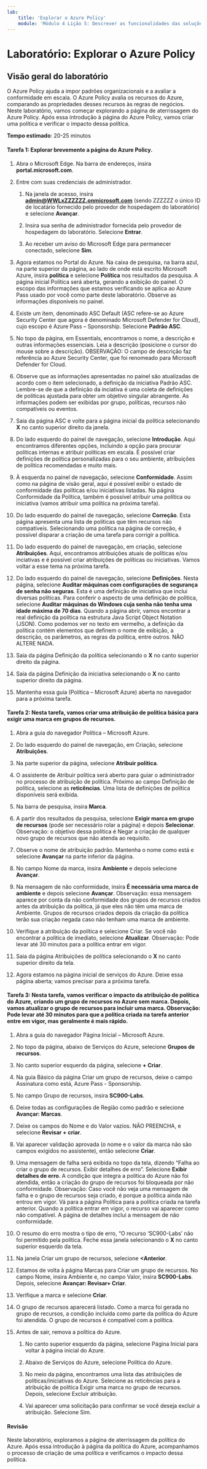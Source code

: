 ```yaml
---
lab:
    title: 'Explorar o Azure Policy'
    module: 'Módulo 4 Lição 5: Descrever as funcionalidades das soluções de conformidade da Microsoft: Descrever o Azure Policy'
---
```



# Laboratório: Explorar o Azure Policy

## Visão geral do laboratório
O Azure Policy ajuda a impor padrões organizacionais e a avaliar a conformidade em escala. O Azure Policy avalia os recursos do Azure, comparando as propriedades desses recursos às regras de negócios. Neste laboratório, vamos começar explorando a página de aterrissagem do Azure Policy. Após essa introdução à página do Azure Policy, vamos criar uma política e verificar o impacto dessa política.


**Tempo estimado**: 20-25 minutos

#### Tarefa 1: Explorar brevemente a página do Azure Policy.

1. Abra o Microsoft Edge. Na barra de endereços, insira **portal.microsoft.com**.

1. Entre com suas credenciais de administrador.
    1. Na janela de acesso, insira **admin@WWLxZZZZZZ.onmicrosoft.com** (sendo ZZZZZZ o único ID de locatário fornecido pelo provedor de hospedagem do laboratório) e selecione **Avançar**.
    
    1. Insira sua senha de administrador fornecida pelo provedor de hospedagem do laboratório. Selecione **Entrar**.
    1. Ao receber um aviso do Microsoft Edge para permanecer conectado, selecione **Sim**.

1. Agora estamos no Portal do Azure.  Na caixa de pesquisa, na barra azul, na parte superior da página, ao lado de onde está escrito Microsoft Azure, insira **política** e selecione **Política** nos resultados da pesquisa. A página inicial Política será aberta, gerando a exibição do painel.  O escopo das informações que estamos verificando se aplica ao Azure Pass usado por você como parte deste laboratório.   Observe as informações disponíveis no painel.

1. Existe um item, denominado ASC Default (ASC refere-se ao Azure Security Center que agora é denominado Microsoft Defender for Cloud), cujo escopo é Azure Pass – Sponsorship.   Selecione **Padrão ASC**.

1. No topo da página, em Essentials, encontramos o nome, a descrição e outras informações essenciais.  Leia a descrição (posicione o cursor do mouse sobre a descrição). OBSERVAÇÃO: O campo de descrição faz referência ao Azure Security Center, que foi renomeado para Microsoft Defender for Cloud.

1. Observe que as informações apresentadas no painel são atualizadas de acordo com o item selecionado, a definição da iniciativa Padrão ASC.  Lembre-se de que a definição da inciativa é uma coleta de definições de políticas ajustada para obter um objetivo singular abrangente. As informações podem ser exibidas por grupo, políticas, recursos não compatíveis ou eventos.

1. Saia da página ASC e volte para a página inicial da política selecionando **X** no canto superior direito da janela.

1. Do lado esquerdo do painel de navegação, selecione **Introdução**.  Aqui encontramos diferentes opções, incluindo a opção para procurar políticas internas e atribuir políticas em escala. É possível criar definições de política personalizadas para o seu ambiente, atribuições de política recomendadas e muito mais.

1. À esquerda no painel de navegação, selecione **Conformidade**.  Assim como na página de visão geral, aqui é possível exibir o estado de conformidade das políticas e/ou iniciativas listadas.  Na página Conformidade da Política, também é possível atribuir uma política ou iniciativa (vamos atribuir uma política na próxima tarefa).

1. Do lado esquerdo do painel de navegação, selecione **Correção**.  Esta página apresenta uma lista de políticas que têm recursos não compatíveis.  Selecionando uma política na página de correção, é possível disparar a criação de uma tarefa para corrigir a política.  

1. Do lado esquerdo do painel de navegação, em criação, selecione **Atribuições**.  Aqui, encontramos atribuições atuais de políticas e/ou inciativas e é possível criar atribuições de políticas ou iniciativas.  Vamos voltar a esse tema na próxima tarefa.  

1. Do lado esquerdo do painel de navegação, selecione **Definições**.  Nesta página, selecione **Auditar máquinas com configurações de segurança de senha não seguras**.  Esta é uma definição de iniciativa que inclui diversas políticas.  Para conferir o aspecto de uma definição de política, selecione **Auditar máquinas do Windows cuja senha não tenha uma idade máxima de 70 dias**.  Quando a página abrir, vamos encontrar a real definição da política na estrutura Java Script Object Notation (JSON).   Como podemos ver no texto em vermelho, a definição da política contém elementos que definem o nome de exibição, a descrição, os parâmetros, as regras da política, entre outros. NÃO ALTERE NADA.  

1. Saia da página Definição da política selecionando o **X** no canto superior direito da página.

1. Saia da página Definição da iniciativa selecionando o **X** no canto superior direito da página.

1. Mantenha essa guia (Política – Microsoft Azure) aberta no navegador para a próxima tarefa.

#### Tarefa 2:  Nesta tarefa, vamos criar uma atribuição de política básica para exigir uma marca em grupos de recursos.

1. Abra a guia do navegador Política – Microsoft Azure.

1. Do lado esquerdo do painel de navegação, em Criação, selecione **Atribuições**.

1. Na parte superior da página, selecione **Atribuir política**.

1. O assistente de Atribuir política será aberto para guiar o administrador no processo de atribuição de política.  Próximo ao campo Definição de política, selecione as **reticências**.  Uma lista de definições de política disponíveis será exibida.  

1. Na barra de pesquisa, insira **Marca**.

1. A partir dos resultados da pesquisa, selecione **Exigir marca em grupo de recursos** (pode ser necessário rolar a página) e depois **Selecionar**.  Observação: o objetivo dessa política é Negar a criação de qualquer novo grupo de recursos que não atenda ao requisito.  

1. Observe o nome de atribuição padrão.  Mantenha o nome como está e selecione **Avançar** na parte inferior da página.

1. No campo Nome da marca, insira **Ambiente** e depois selecione **Avançar**.  

1. Na mensagem de não conformidade, insira **É necessária uma marca de ambiente** e depois selecione **Avançar**. Observação: essa mensagem aparece por conta da não conformidade dos grupos de recursos criados antes da atribuição da política, já que eles não têm uma marca de Ambiente.  Grupos de recursos criados depois da criação da política terão sua criação negada caso não tenham uma marca de ambiente.

1. Verifique a atribuição da política e selecione Criar.  Se você não encontrar a política de imediato, selecione **Atualizar**. Observação: Pode levar até 30 minutos para a política entrar em vigor.

1. Saia da página Atribuições de política selecionando o **X** no canto superior direito da tela.

1. Agora estamos na página inicial de serviços do Azure.  Deixe essa página aberta; vamos precisar para a próxima tarefa.

#### Tarefa 3:  Nesta tarefa, vamos verificar o impacto da atribuição de política do Azure, criando um grupo de recursos no Azure sem marca. Depois, vamos atualizar o grupo de recursos para incluir uma marca.  Observação: Pode levar até 30 minutos para que a política criada na tarefa anterior entre em vigor, mas geralmente é mais rápido.

1. Abra a guia do navegador Página Inicial – Microsoft Azure.

1. No topo da página, abaixo de Serviços do Azure, selecione **Grupos de recursos**.

1. No canto superior esquerdo da página, selecione **+ Criar**.

1. Na guia Básico da página Criar um grupo de recursos, deixe o campo Assinatura como está, Azure Pass - Sponsorship.

1. No campo Grupo de recursos, insira **SC900-Labs**.

1. Deixe todas as configurações de Região como padrão e selecione **Avançar: Marcas**.

1. Deixe os campos do Nome e do Valor vazios.  NÃO PREENCHA, e selecione **Revisar + criar**.

1. Vai aparecer validação aprovada (o nome e o valor da marca não são campos exigidos no assistente), então selecione **Criar**.

1. Uma mensagem de falha será exibida no topo da tela, dizendo “Falha ao criar o grupo de recursos. Exibir detalhes de erro”.  Selecione **Exibir detalhes de erro**. A condição que integra a política do Azure não foi atendida, então a criação do grupo de recursos foi bloqueada por não conformidade. Observação: Caso você não veja uma mensagem de falha e o grupo de recursos seja criado, é porque a política ainda não entrou em vigor.  Vá para a página Política para a política criada na tarefa anterior. Quando a política entrar em vigor, o recurso vai aparecer como não compatível.  A página de detalhes inclui a mensagem de não conformidade.

1. O resumo do erro mostra o tipo de erro, “O recurso ‘SC900-Labs’ não foi permitido pela política.  Feche essa janela selecionando o **X** no canto superior esquerdo da tela.

1. Na janela Criar um grupo de recursos, selecione **<Anterior**.

1. Estamos de volta à página Marcas para Criar um grupo de recursos.  No campo Nome, insira Ambiente e, no campo Valor, insira **SC900-Labs**. Depois, selecione **Avançar: Revisar+ Criar**.

1. Verifique a marca e selecione **Criar**.

1. O grupo de recursos aparecerá listado.  Como a marca foi gerada no grupo de recursos, a condição incluída como parte da política do Azure foi atendida.  O grupo de recursos é compatível com a política.

1. Antes de sair, remova a política do Azure.
    1. No canto superior esquerdo da página, selecione Página Inicial para voltar à página inicial do Azure.
    
    1. Abaixo de Serviços do Azure, selecione Política do Azure.
    1. No meio da página, encontramos uma lista das atribuições de políticas/iniciativas do Azure.  Selecione as reticências para a atribuição de política Exigir uma marca no grupo de recursos. Depois, selecione Excluir atribuição.
    1. Vai aparecer uma solicitação para confirmar se você deseja excluir a atribuição.  Selecione Sim.


#### Revisão

Neste laboratório, exploramos a página de aterrissagem da política do Azure. Após essa introdução à página da política do Azure, acompanhamos o processo de criação de uma política e verificamos o impacto dessa política.